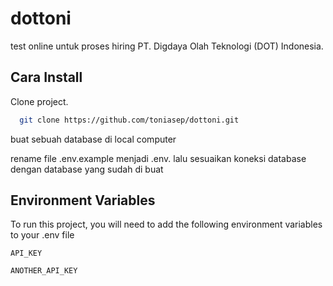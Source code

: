 # dottoni
test online untuk proses hiring PT. Digdaya Olah Teknologi (DOT) Indonesia.
 
## Cara Install

Clone project.

```bash
  git clone https://github.com/toniasep/dottoni.git
```
buat sebuah database di local computer

rename file .env.example menjadi .env.
lalu sesuaikan koneksi database dengan database yang sudah di buat

## Environment Variables

To run this project, you will need to add the following environment variables to your .env file

`API_KEY`

`ANOTHER_API_KEY`

